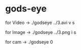 # gods-eye

for Video -> ./godseye ../3.avi v s

for Image -> ./godseye ../3.png i s

for cam -> ./godseye 0

